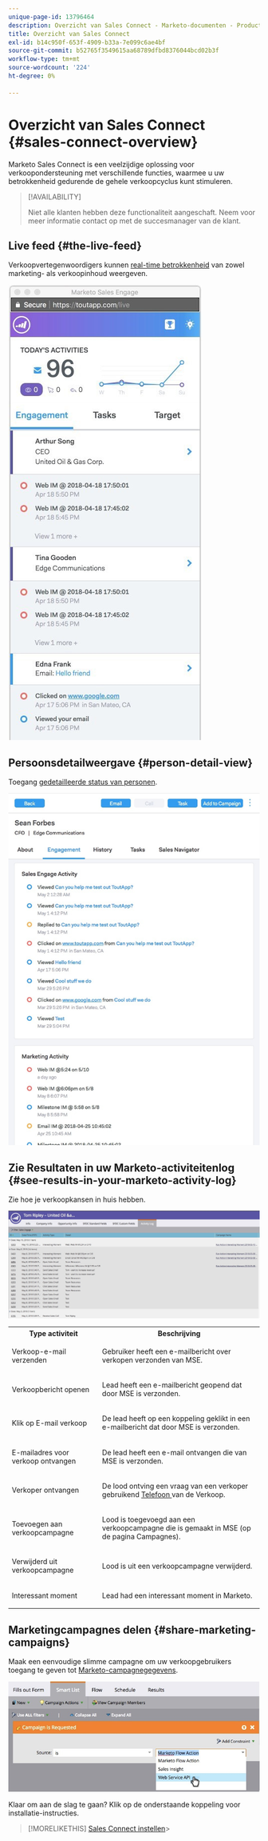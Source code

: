 ```yaml
---
unique-page-id: 13796464
description: Overzicht van Sales Connect - Marketo-documenten - Productdocumentatie
title: Overzicht van Sales Connect
exl-id: b14c950f-653f-4909-b33a-7e099c6ae4bf
source-git-commit: b52765f3549615aa68789dfbd8376044bcd02b3f
workflow-type: tm+mt
source-wordcount: '224'
ht-degree: 0%

---
```


# Overzicht van Sales Connect {#sales-connect-overview}

Marketo Sales Connect is een veelzijdige oplossing voor verkoopondersteuning met verschillende functies, waarmee u uw betrokkenheid gedurende de gehele verkoopcyclus kunt stimuleren.

>[!AVAILABILITY]
>
>Niet alle klanten hebben deze functionaliteit aangeschaft. Neem voor meer informatie contact op met de succesmanager van de klant.

## Live feed {#the-live-feed}

Verkoopvertegenwoordigers kunnen [real-time betrokkenheid](/help/marketo/product-docs/marketo-sales-connect/email/the-live-feed/live-feed-overview.md) van zowel marketing- als verkoopinhoud weergeven.

![](assets/engagement.jpg)

## Persoonsdetailweergave {#person-detail-view}

Toegang [gedetailleerde status van personen](/help/marketo/product-docs/marketo-sales-connect/people/person-detail-view.md).

![](assets/2018-05-11-at-3.28-pm.jpg)

## Zie Resultaten in uw Marketo-activiteitenlog {#see-results-in-your-marketo-activity-log}

Zie hoe je verkoopkansen in huis hebben.

![](assets/2018-05-11-at-3.30-pm.jpg)

<table> 
 <tbody> 
  <tr> 
   <th>Type activiteit</th> 
   <th>Beschrijving</th> 
  </tr> 
  <tr> 
   <td><p>Verkoop-e-mail verzenden</p></td> 
   <td><p>Gebruiker heeft een e-mailbericht over verkopen verzonden van MSE.</p></td> 
  </tr> 
  <tr> 
   <td><p>Verkoopbericht openen</p></td> 
   <td><p>Lead heeft een e-mailbericht geopend dat door MSE is verzonden.</p></td> 
  </tr> 
  <tr> 
   <td><p>Klik op E-mail verkoop</p></td> 
   <td><p>De lead heeft op een koppeling geklikt in een e-mailbericht dat door MSE is verzonden.</p></td> 
  </tr> 
  <tr> 
   <td colspan="1"><p>E-mailadres voor verkoop ontvangen</p></td> 
   <td colspan="1"><p>De lead heeft een e-mail ontvangen die van MSE is verzonden.</p></td> 
  </tr> 
  <tr> 
   <td colspan="1"><p>Verkoper ontvangen</p></td> 
   <td colspan="1"><p>De lood ontving een vraag van een verkoper gebruikend <a href="/help/marketo/product-docs/marketo-sales-connect/phone/sales-phone-overview.md" rel="nofollow">Telefoon </a> van de Verkoop.</p></td> 
  </tr> 
  <tr> 
   <td colspan="1"><p>Toevoegen aan verkoopcampagne</p></td> 
   <td colspan="1"><p>Lood is toegevoegd aan een verkoopcampagne die is gemaakt in MSE (op de pagina Campagnes).</p></td> 
  </tr> 
  <tr> 
   <td colspan="1"><p>Verwijderd uit verkoopcampagne</p></td> 
   <td colspan="1"><p>Lood is uit een verkoopcampagne verwijderd.</p></td> 
  </tr> 
  <tr> 
   <td colspan="1"><p>Interessant moment</p></td> 
   <td colspan="1"><p>Lead had een interessant moment in Marketo.</p></td> 
  </tr> 
 </tbody> 
</table>

## Marketingcampagnes delen {#share-marketing-campaigns}

Maak een eenvoudige slimme campagne om uw verkoopgebruikers toegang te geven tot [Marketo-campagnegegevens](/help/marketo/product-docs/marketo-sales-connect/marketo/make-a-campaign-visible-to-sales-connect-users.md).

![](assets/campaign-is-requested.jpg)

Klaar om aan de slag te gaan? Klik op de onderstaande koppeling voor installatie-instructies.

>[!MORELIKETHIS]
[Sales Connect instellen](/help/marketo/product-docs/marketo-sales-connect/getting-started/set-up-sales-connect.md)>
>

